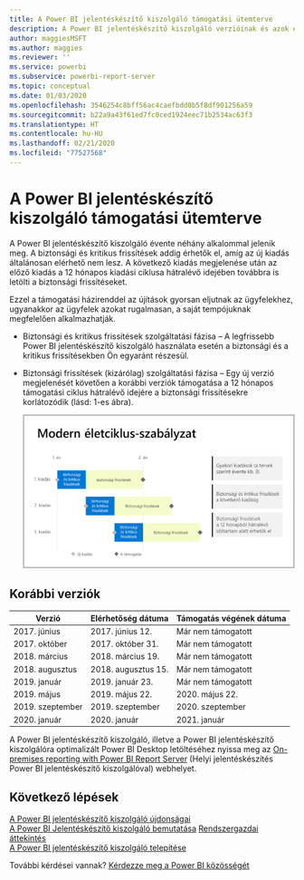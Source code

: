 ```yaml
---
title: A Power BI jelentéskészítő kiszolgáló támogatási ütemterve
description: A Power BI jelentéskészítő kiszolgáló verzióinak és azok elérhetőségének listája.
author: maggiesMSFT
ms.author: maggies
ms.reviewer: ''
ms.service: powerbi
ms.subservice: powerbi-report-server
ms.topic: conceptual
ms.date: 01/03/2020
ms.openlocfilehash: 3546254c8bff56ac4caefbdd0b5f8df901256a59
ms.sourcegitcommit: b22a9a43f61ed7fc0ced1924eec71b2534ac63f3
ms.translationtype: HT
ms.contentlocale: hu-HU
ms.lasthandoff: 02/21/2020
ms.locfileid: "77527568"
---
```

# <a name="support-timeline-for-power-bi-report-server"></a>A Power BI jelentéskészítő kiszolgáló támogatási ütemterve

A Power BI jelentéskészítő kiszolgáló évente néhány alkalommal jelenik meg. A biztonsági és kritikus frissítések addig érhetők el, amíg az új kiadás általánosan elérhető nem lesz. A következő kiadás megjelenése után az előző kiadás a 12 hónapos kiadási ciklusa hátralévő idejében továbbra is letölti a biztonsági frissítéseket.

Ezzel a támogatási házirenddel az újítások gyorsan eljutnak az ügyfelekhez, ugyanakkor az ügyfelek azokat rugalmasan, a saját tempójuknak megfelelően alkalmazhatják.

* Biztonsági és kritikus frissítések szolgáltatási fázisa – A legfrissebb Power BI jelentéskészítő kiszolgáló használata esetén a biztonsági és a kritikus frissítésekben Ön egyaránt részesül.
* Biztonsági frissítések (kizárólag) szolgáltatási fázisa – Egy új verzió megjelenését követően a korábbi verziók támogatása a 12 hónapos támogatási ciklus hátralévő idejére a biztonsági frissítésekre korlátozódik (lásd: 1-es ábra).

    ![Támogatási ütemtervet ábrázoló gráf](media/support-timeline/report-server-support-timeline-overall.png)

## <a name="version-history"></a>Korábbi verziók

| **Verzió** | **Elérhetőség dátuma** | **Támogatás végének dátuma** |
| --- | --- | --- |
| 2017. június |2017. június 12. |Már nem támogatott |
| 2017. október |2017. október 31. | Már nem támogatott |
| 2018. március | 2018. március 19. | Már nem támogatott |
| 2018. augusztus | 2018. augusztus 15. | Már nem támogatott |
| 2019. január | 2019. január 23. | Már nem támogatott |
| 2019. május | 2019. május 22. | 2020. május 22. |
| 2019. szeptember | 2019. szeptember | 2020. szeptember 
| 2020. január | 2020. január | 2021. január

A Power BI jelentéskészítő kiszolgáló, illetve a Power BI jelentéskészítő kiszolgálóra optimalizált Power BI Desktop letöltéséhez nyissa meg az [On-premises reporting with Power BI Report Server](https://powerbi.microsoft.com/report-server/) (Helyi jelentéskészítés Power BI jelentéskészítő kiszolgálóval) webhelyet.

## <a name="next-steps"></a>Következő lépések
[A Power BI jelentéskészítő kiszolgáló újdonságai](whats-new.md)  
[A Power BI Jelentéskészítő kiszolgáló bemutatása](get-started.md)
[Rendszergazdai áttekintés](admin-handbook-overview.md)  
[A Power BI jelentéskészítő kiszolgáló telepítése](install-report-server.md)  

További kérdései vannak? [Kérdezze meg a Power BI közösségét](https://community.powerbi.com/)
